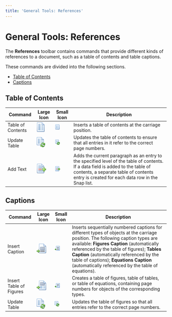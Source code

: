 ```yaml
---
title: 'General Tools: References'
---
```

# General Tools: References
The **References** toolbar contains commands that provide different kinds of references to a document, such as a table of contents and table captions.

These commands are divided into the following sections.
* [Table of Contents](#tableofcontents)
* [Captions](#captions)

## <a name="tableofcontents"/>Table of Contents
| Command | Large Icon | Small Icon | Description |
|---|---|---|---|
| Table of Contents | ![icon-toolbar-references-table-of-contents](../../../../images/img20803.png) | ![icon-small-toolbar-references-table-of-contents](../../../../images/img20809.png) | Inserts a table of contents at the carriage position. |
| Update Table | ![icon-toolbar-references-update-table-of-contents](../../../../images/img20805.png) | ![icon-small-toolbar-references-update-table-of-contents](../../../../images/img20811.png) | Updates the table of contents to ensure that all entries in it refer to the correct page numbers. |
| Add Text | ![icon-toolbar-references-add-text](../../../../images/img20796.png) | ![icon-small-toolbar-references-add-text](../../../../images/img20806.png) | Adds the current paragraph as an entry to the specified level of the table of contents. If a data field is added to the table of contents, a separate table of contents entry is created for each data row in the Snap list. |

## <a name="captions"/>Captions
| Command | Large Icon | Small Icon | Description |
|---|---|---|---|
| Insert Caption | ![icon-toolbar-references-insert-caption](../../../../images/img20799.png) | ![icon-small-toolbar-references-insert-caption](../../../../images/img20807.png) | Inserts sequentially numbered captions for different types of objects at the carriage position. The following caption types are available: **Figures Caption** (automatically referenced by the table of figures); **Tables Caption** (automatically referenced by the table of captions); **Equations Caption** (automatically referenced by the table of equations). |
| Insert Table of Figures | ![icon-toolbar-references-insert-table-of-figures](../../../../images/img20801.png) | ![icon-small-toolbar-references-insert-table-of-figures](../../../../images/img20808.png) | Creates a table of figures, table of tables, or table of equations, containing page numbers for objects of the corresponding types. |
| Update Table | ![icon-toolbar-references-update-table-of-figures](../../../../images/img20804.png) | ![icon-small-toolbar-references-update-table-of-figures](../../../../images/img20810.png) | Updates the table of figures so that all entries refer to the correct page numbers. |